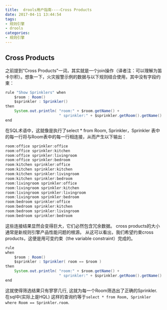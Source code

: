 ```yaml
---
title:  drools用户指南----Cross Products
date: 2017-04-11 13:44:54
tags: 
- 规则引擎
- drools
categories: 
- 规则引擎
---
```




## Cross Products ##
之前提到“Cross Products”一词，其实就是一个join操作（译者注：可以理解为笛卡尔积）。想象一下，火灾报警示例的数据与以下规则结合使用，其中没有字段约束：

```java
rule "Show Sprinklers" when
    $room : Room()
    $sprinkler : Sprinkler()
then
    System.out.println( "room:" + $room.getName() +
                        " sprinkler:" + $sprinkler.getRoom().getName() );
end
```
在SQL术语中，这就像是执行了select * from Room, Sprinkler，Sprinkler 表中的每一行将与Room表中的每一行相连接，从而产生以下输出：

```java
room:office sprinkler:office
room:office sprinkler:kitchen
room:office sprinkler:livingroom
room:office sprinkler:bedroom
room:kitchen sprinkler:office
room:kitchen sprinkler:kitchen
room:kitchen sprinkler:livingroom
room:kitchen sprinkler:bedroom
room:livingroom sprinkler:office
room:livingroom sprinkler:kitchen
room:livingroom sprinkler:livingroom
room:livingroom sprinkler:bedroom
room:bedroom sprinkler:office
room:bedroom sprinkler:kitchen
room:bedroom sprinkler:livingroom
room:bedroom sprinkler:bedroom
```
这些连接结果显然会变得巨大，它们必然包含冗余数据。 cross products的大小通常是新规则引擎产品性能问题的根源。 从这可以看出，我们希望约束cross products，这便是用可变约束（the variable constraint）完成的。

```java
rule
when
    $room : Room()
    $sprinkler : Sprinkler( room == $room )
then
    System.out.println( "room:" + $room.getName() +
                        " sprinkler:" + $sprinkler.getRoom().getName() );
end
```
这就使得筛选结果只有寥寥几行, 这就为每一个Room筛选出了正确的Sprinkler. 在sql中(实际上是HQL) 这样的查询约等于`select * from Room, Sprinkler where Room == Sprinkler.room`.

